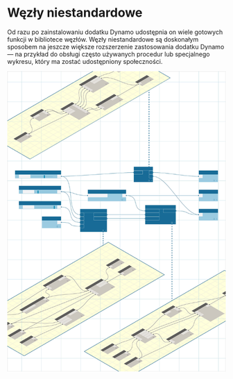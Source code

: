 

# Węzły niestandardowe

Od razu po zainstalowaniu dodatku Dynamo udostępnia on wiele gotowych funkcji w bibliotece węzłów. Węzły niestandardowe są doskonałym sposobem na jeszcze większe rozszerzenie zastosowania dodatku Dynamo — na przykład do obsługi często używanych procedur lub specjalnego wykresu, który ma zostać udostępniony społeczności.

![OBRAZ](images/10/customNodes_cover01.jpg)

